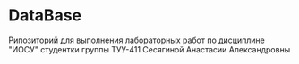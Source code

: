 # DataBase
Рипозиторий для выполнения лабораторных работ по дисциплине "ИОСУ" студентки группы ТУУ-411 
Сесягиной Анастасии Александровны
